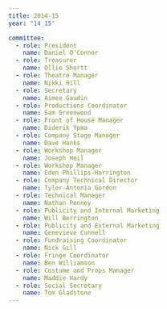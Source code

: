 ```yaml
---
title: 2014-15
year: "14_15"

committee:
  - role: President
    name: Daniel O'Connor
  - role: Treasurer
    name: Ollie Shortt
  - role: Theatre Manager
    name: Nikki Hill
  - role: Secretary
    name: Aimee Gaudin
  - role: Productions Coordinator
    name: Sam Greenwood
  - role: Front of House Manager
    name: Diderik Ypma
  - role: Company Stage Manager
    name: Dave Hanks
  - role: Workshop Manager
    name: Joseph Heil
  - role: Workshop Manager
    name: Eden Phillips-Harrington
  - role: Company Technical Director
    name: Tyler-Antonia Gordon
  - role: Technical Manager
    name: Nathan Penney
  - role: Publicity and Internal Marketing
    name: Will Berrington
  - role: Publicity and External Marketing
    name: Genevieve Cunnell
  - role: Fundraising Coordinator
    name: Nick Gill
  - role: Fringe Coordinator
    name: Ben Williamson
  - role: Costume and Props Manager
    name: Maddie Hardy
  - role: Social Secretary
    name: Tom Gladstone
---
```


